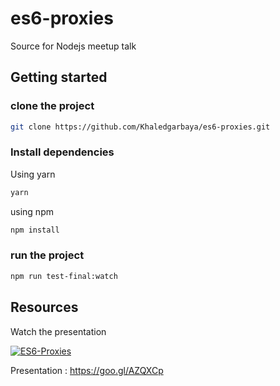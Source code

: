 # es6-proxies
Source for Nodejs meetup talk 

## Getting started

### clone the project

```bash
git clone https://github.com/Khaledgarbaya/es6-proxies.git
```

### Install dependencies

Using yarn 

```bash
yarn
```
using npm 

```bash
npm install
```

### run the project

```bash
npm run test-final:watch
```

## Resources
Watch the presentation 

[![ES6-Proxies](https://img.youtube.com/vi/QXmqpsviMc4/0.jpg)](https://www.youtube.com/watch?v=QXmqpsviMc4)


Presentation : https://goo.gl/AZQXCp
